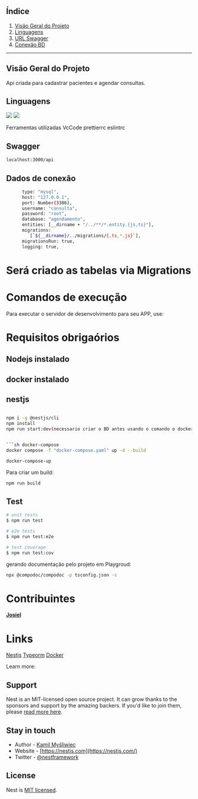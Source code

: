 
## Índice
1. [Visão Geral do Projeto](#link1)
2. [Linguagens](#link2)
3. [URL Swagger](#link3)
3. [Conexão BD](#link4)

---


## <a id="link1" />Visão Geral do Projeto

Api criada para cadastrar pacientes e agendar consultas.

## <a id="link2" />Linguagens
<p>
    <img src="https://img.shields.io/badge/Javascript-000?style=for-the-badge&logo=javascript">
    <img src="https://img.shields.io/badge/typescript-D4FAFF?style=for-the-badge&logo=typescript">
</p>

Ferramentas utilizadas
VcCode
prettierrc
eslintrc


## <a id="link3" />Swagger
```sh 
localhost:3000/api 
```

## <a id="link4" />Dados de conexão
```sh dados de conexão com o BD arquivo app.module
      type: "mysql",
      host: "127.0.0.1",
      port: Number(3306),
      username: "consulta",
      password: "root",
      database: "agendamento",
      entities: [__dirname + "/../**/*.entity.{js,ts}"],
      migrations:
         [`${__dirname}/../migrations/{.ts,*.js}`],
      migrationsRun: true,
      logging: true,
 ```
 # Será criado as tabelas via Migrations     


# Comandos de execução

Para executar o servidor de desenvolvimento para seu APP, use:

# Requisitos obrigaórios
## Nodejs instalado
## docker instalado
## nestjs

```sh executando o projeto local

npm i -g @nestjs/cli
npm install 
npm run start:dev(necessario criar o BD antes usando o comando o docker-compose)


```sh docker-compose
docker compose -f "docker-compose.yaml" up -d --build 
```

```sh iniciando a aplicação
docker-compose-up 
```

Para criar um build:

```sh
npm run build
```

## Test

```sh
# unit tests
$ npm run test

# e2e tests
$ npm run test:e2e

# test coverage
$ npm run test:cov
```

gerando documentação pelo projeto em Playgroud:

```sh
npx @compodoc/compodoc -p tsconfig.json -s
```

# Contribuintes
**[Josiel]()**

# Links

[Nestjs](https://docs.nestjs.com/)
[Typeorm](https://orkhan.gitbook.io/typeorm/docs)
[Docker](https://docs.docker.com/desktop/install/windows-install/)

Learn more:



## Support

Nest is an MIT-licensed open source project. It can grow thanks to the sponsors and support by the amazing backers. If you'd like to join them, please [read more here](https://docs.nestjs.com/support).

## Stay in touch

- Author - [Kamil Myśliwiec](https://kamilmysliwiec.com)
- Website - [https://nestjs.com](https://nestjs.com/)
- Twitter - [@nestframework](https://twitter.com/nestframework)

## License

Nest is [MIT licensed](LICENSE).
